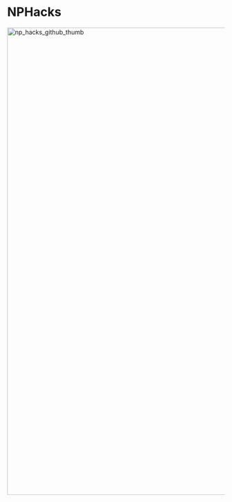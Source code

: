 # NPHacks

<img width="1920" height="1080" alt="np_hacks_github_thumb" src="https://github.com/user-attachments/assets/1fdf9791-9a85-456f-9b6c-c6396ddcff79" />
